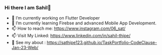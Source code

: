 ### Hi there  I am Sahil👋
- 🔭 I’m currently working on Flutter Developer
- 🌱 I’m currently learning Firebse and advanced Mobile App Development.
- 📫 How to reach me: https://www.instagram.com/06_sat/
- 📫 Visit My Linked: https://www.linkedin.com/in/sahil-thipe/
- 💬 See my about : https://sathipe123.github.io/TaskPortfolio-CodeClause-Jan-23-Web/

<!--
**sathipe123/sathipe123** is a ✨ _special_ ✨ repository because its `README.md` (this file) appears on your GitHub profile.

Here are some ideas to get you started:

- 🔭 I’m currently working on ...
- 🌱 I’m currently learning ...
- 👯 I’m looking to collaborate on ...
- 🤔 I’m looking for help with ...
- 💬 Ask me about ...
- 📫 How to reach me: ...
- 😄 Pronouns: ...
- ⚡ Fun fact: ...
-->
